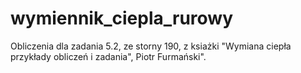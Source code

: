 # wymiennik_ciepla_rurowy
Obliczenia dla zadania 5.2, ze storny 190, z ksiażki "Wymiana ciepła przykłady obliczeń i zadania", Piotr Furmański".

